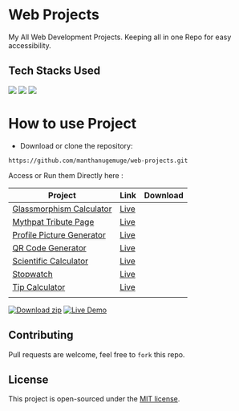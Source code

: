 # Web Projects
My All Web Development Projects.
Keeping all in one Repo for easy accessibility. 

## Tech Stacks Used

<a target="_blank" href="https://www.w3schools.com/html/default.asp"><img src="https://img.shields.io/badge/html5%20-%23E34F26.svg?&style=for-the-badge&logo=html5&logoColor=white"></a>
<a target="_blank" href="https://www.w3schools.com/css/default.asp"><img src="https://img.shields.io/badge/css3%20-%231572B6.svg?&style=for-the-badge&logo=css3&logoColor=white"></a>
<a target="_blank" href="https://www.w3schools.com/js/default.asp"><img src="https://img.shields.io/badge/javascript%20-%23323330.svg?&style=for-the-badge&logo=javascript&logoColor=%23F7DF1E"></a>

# How to use Project 

- Download or clone the repository:

```
https://github.com/manthanugemuge/web-projects.git
```

Access or Run them Directly here :

|Project|Link|Download|
| ------------- | ------------- | ------------- |
|[Glassmorphism Calculator](https://github.com/manthanugemuge/Web-Projects/tree/main/glassmorphism-calculator)|[Live](https://manthanugemuge.github.io/web-projects/glassmorphism-calculator/)||
|[Mythpat Tribute Page](https://github.com/manthanugemuge/web-projects/tree/main/mythpat-tribute-page)|[Live](https://manthanugemuge.github.io/web-projects/mythpat-tribute-page)||
|[Profile Picture Generator](https://github.com/manthanugemuge/web-projects/tree/main/profile-picture-generator)|[Live](https://manthanugemuge.github.io/web-projects/profile-picture-generator)||
|[QR Code Generator](https://github.com/manthanugemuge/web-projects/tree/main/qr-code-generator)|[Live](https://manthanugemuge.github.io/web-projects/qr-code-generator)||
|[Scientific Calculator](https://github.com/manthanugemuge/web-projects/tree/main/scientific-calculator)|[Live](https://manthanugemuge.github.io/web-projects/scientific-calculator)||
|[Stopwatch](https://github.com/manthanugemuge/web-projects/tree/main/stop-watch)|[Live](https://manthanugemuge.github.io/web-projects/stop-watch)||
|[Tip Calculator](https://github.com/manthanugemuge/web-projects/tree/main/tip-calculator)|[Live](https://manthanugemuge.github.io/web-projects/tip-calculator)||
||||

[![Download zip](https://custom-icon-badges.herokuapp.com/badge/-Download-navy?style=for-the-badge&logo=download&logoColor=white "Download zip")](https://github.com/manthanugemuge/web-projects/archive/refs/heads/main.zip) 
[![Live Demo](https://custom-icon-badges.herokuapp.com/badge/-Live-brightgreen?style=for-the-badge&logo=eye&logoColor=white "Live Demo")](https://manthanugemuge.github.io/web-projects/)

## Contributing
Pull requests are welcome, feel free to ```fork``` this repo.

## License
This project is open-sourced under the [MIT license]().

